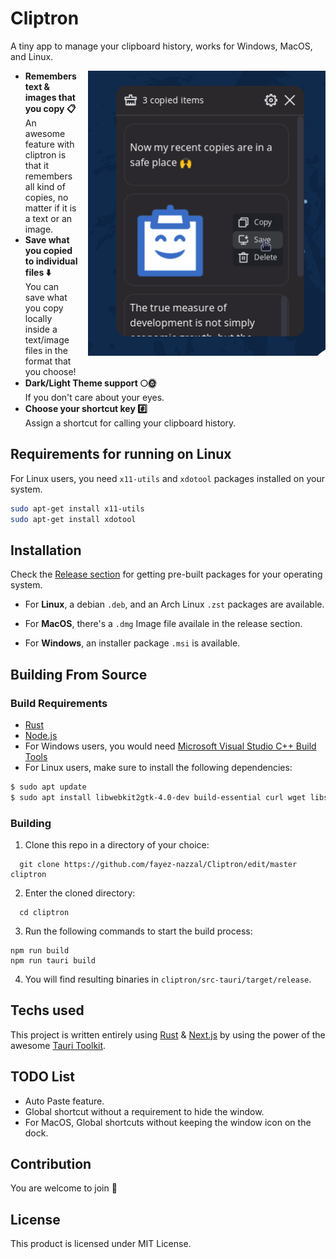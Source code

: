 # Cliptron

<div align="left">

A tiny app to manage your clipboard history, works for Windows, MacOS, and Linux.

<img width="380px" align="right" style="margin-left: 16px;" src="screenshot.png" />

<ul>
    <li>
        <strong>Remembers text & images that you copy 📋</strong> <br />
      An awesome feature with cliptron is that it remembers all kind of copies, no matter if it is a text or an image.
    </li>
    <li>
        <strong>Save what you copied to individual files ⬇️</strong> <br /> You can save what you copy locally inside a text/image files in the format that you choose!
    </li>
    <li>
        <strong>Dark/Light Theme support 🌕🌞</strong><br />  If you don't care about your eyes.
       </li>
    <li>
        <strong>Choose your shortcut key #️⃣</strong><br />  Assign a shortcut for calling your clipboard history.
    </li>
</ul>

## Requirements for running on Linux
For Linux users, you need `x11-utils` and `xdotool` packages installed on your system.
```bash
sudo apt-get install x11-utils
sudo apt-get install xdotool
```

## Installation
Check the [Release section](https://github.com/fayez-nazzal/Cliptron/releases) for getting pre-built packages for your operating system.

- For **Linux**, a debian `.deb`, and an Arch Linux `.zst` packages are available.

- For **MacOS**, there's a `.dmg` Image file availale in the release section.

- For **Windows**, an installer package `.msi` is available.

## Building From Source
### Build Requirements
- [Rust](https://www.rust-lang.org/)
- [Node.js](https://nodejs.org/en/)
- For Windows users, you would need [Microsoft Visual Studio C++ Build Tools](https://visualstudio.microsoft.com/visual-cpp-build-tools/)
- For Linux users, make sure to install the following dependencies:
```bash
$ sudo apt update
$ sudo apt install libwebkit2gtk-4.0-dev build-essential curl wget libssl-dev libgtk-3-dev libayatana-appindicator3-dev librsvg2-dev
 ```

### Building

1. Clone this repo in a directory of your choice:
```console
  git clone https://github.com/fayez-nazzal/Cliptron/edit/master cliptron
```

2. Enter the cloned directory:
```console
  cd cliptron
```

3. Run the following commands to start the build process:
```console
npm run build
npm run tauri build
```

4. You will find resulting binaries in `cliptron/src-tauri/target/release`.

## Techs used
This project is written entirely using [Rust](https://www.rust-lang.org/) & [Next.js](https://vercel.com/solutions/nextjs) by using the power of the awesome [Tauri Toolkit](https://tauri.app/).

## TODO List
- Auto Paste feature.
- Global shortcut without a requirement to hide the window.
- For MacOS, Global shortcuts without keeping the window icon on the dock.

## Contribution
You are welcome to join 👋

## License
This product is licensed under MIT License.
</div>

